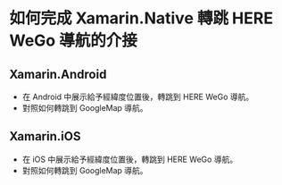 # 如何完成 Xamarin.Native 轉跳 HERE WeGo 導航的介接

## Xamarin.Android
* 在 Android 中展示給予經緯度位置後，轉跳到 HERE WeGo 導航。  
* 對照如何轉跳到 GoogleMap 導航。  

## Xamarin.iOS
* 在 iOS 中展示給予經緯度位置後，轉跳到 HERE WeGo 導航。  
* 對照如何轉跳到 GoogleMap 導航。  


